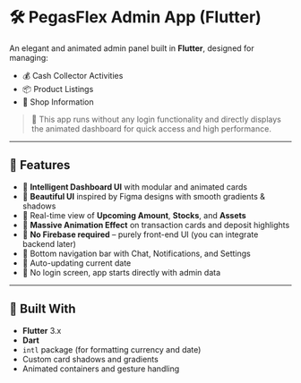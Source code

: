 # 🛠️ PegasFlex Admin App (Flutter)

An elegant and animated admin panel built in **Flutter**, designed for managing:
- 💰 Cash Collector Activities  
- 📦 Product Listings  
- 🏪 Shop Information  

> 🎯 This app runs without any login functionality and directly displays the animated dashboard for quick access and high performance.


---

## 🚀 Features

- 🧠 **Intelligent Dashboard UI** with modular and animated cards  
- 🎨 **Beautiful UI** inspired by Figma designs with smooth gradients & shadows  
- 💸 Real-time view of **Upcoming Amount**, **Stocks**, and **Assets**  
- 🔁 **Massive Animation Effect** on transaction cards and deposit highlights  
- 🔧 **No Firebase required** – purely front-end UI (you can integrate backend later)  
- 📱 Bottom navigation bar with Chat, Notifications, and Settings  
- 📅 Auto-updating current date  
- 🔐 No login screen, app starts directly with admin data

---

## 🧩 Built With

- **Flutter** 3.x  
- **Dart**  
- `intl` package (for formatting currency and date)  
- Custom card shadows and gradients  
- Animated containers and gesture handling




